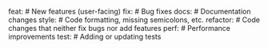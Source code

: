 feat: # New features (user-facing)
fix: # Bug fixes
docs: # Documentation changes
style: # Code formatting, missing semicolons, etc.
refactor: # Code changes that neither fix bugs nor add features
perf: # Performance improvements
test: # Adding or updating tests
